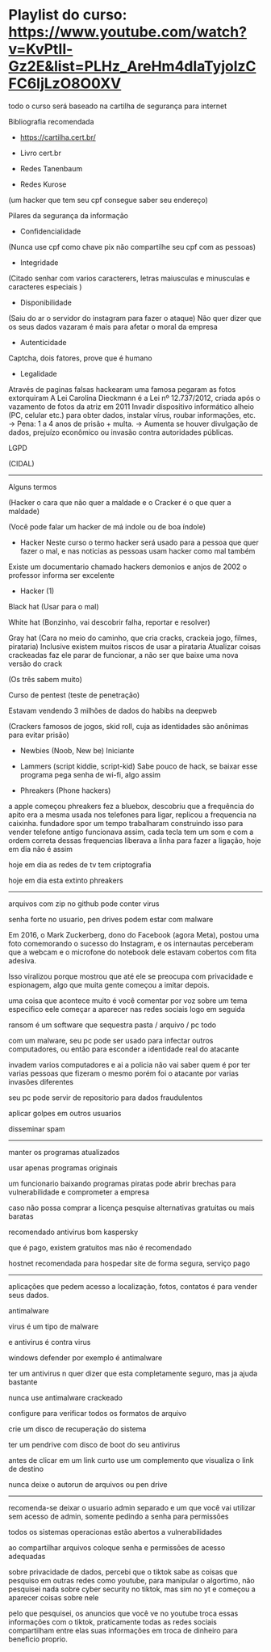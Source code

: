 # Playlist do curso: https://www.youtube.com/watch?v=KvPtIl-Gz2E&list=PLHz_AreHm4dlaTyjolzCFC6IjLzO8O0XV

todo o curso será baseado na cartilha de segurança para internet


Bibliografia recomendada

* https://cartilha.cert.br/

* Livro cert.br 

* Redes Tanenbaum

* Redes Kurose


(um hacker que tem seu cpf consegue saber seu endereço)

Pilares da segurança da informação

* Confidencialidade 

(Nunca use cpf como chave pix não compartilhe seu cpf com as pessoas)

* Integridade

(Citado senhar com varios caracterers, letras maiusculas e minusculas e caracteres especiais )

* Disponibilidade

(Saiu do ar o servidor do instagram para fazer o ataque)
Não quer dizer que os seus dados vazaram é mais para afetar o moral da empresa

* Autenticidade

Captcha, dois fatores, prove que é humano

* Legalidade


Através de paginas falsas hackearam uma famosa pegaram as fotos extorquiram
A Lei Carolina Dieckmann é a Lei nº 12.737/2012, criada após o vazamento de fotos da atriz em 2011
Invadir dispositivo informático alheio (PC, celular etc.) para obter dados, instalar vírus, roubar informações, etc.
→ Pena: 1 a 4 anos de prisão + multa.
→ Aumenta se houver divulgação de dados, prejuízo econômico ou invasão contra autoridades públicas.

LGPD

(CIDAL)

--------------------------------------------------------------------------------------

Alguns termos

(Hacker o cara que não quer a maldade e o Cracker é o que quer a maldade)

(Você pode falar um hacker de má indole ou de boa índole)

* Hacker
Neste curso o termo hacker será usado para a pessoa que quer fazer o mal, e nas noticias as pessoas usam hacker como mal também

Existe um documentario chamado hackers demonios e anjos de 2002 o professor informa ser excelente

* Hacker (1)

Black hat (Usar para o mal)

White hat (Bonzinho, vai descobrir falha, reportar e resolver)

Gray hat (Cara no meio do caminho, que cria cracks, crackeia jogo, filmes, pirataria)
Inclusive existem muitos riscos de usar a pirataria 
Atualizar coisas crackeadas faz ele parar de funcionar, a não ser que baixe uma nova versão do crack

(Os três sabem muito)

Curso de pentest (teste de penetração)

Estavam vendendo 3 milhões de dados do habibs na deepweb

(Crackers famosos de jogos, skid roll, cuja as identidades são anônimas para evitar prisão)


* Newbies (Noob, New be)
 Iniciante

 * Lammers (script kiddie, script-kid)
 Sabe pouco de hack, se baixar esse programa pega senha de wi-fi, algo assim 

 * Phreakers (Phone hackers)

a apple começou phreakers fez a bluebox, descobriu que a frequência do apito era a mesma usada nos telefones para ligar, replicou a frequencia na caixinha. fundadore spor um tempo trabalharam construindo isso para vender
telefone antigo funcionava assim, cada tecla tem um som e com a ordem correta dessas frequencias liberava a linha para fazer a ligação, hoje em dia não é assim 

hoje em dia as redes de tv tem criptografia

hoje em dia esta extinto phreakers

--------------------------------------------------------------------------------------

arquivos com zip no github pode conter virus

senha forte no usuario, pen drives podem estar com malware

Em 2016, o Mark Zuckerberg, dono do Facebook (agora Meta), postou uma foto comemorando o sucesso do Instagram, e os internautas perceberam que a webcam e o microfone do notebook dele estavam cobertos com fita adesiva.

Isso viralizou porque mostrou que até ele se preocupa com privacidade e espionagem, algo que muita gente começou a imitar depois.



uma coisa que acontece muito é você comentar por voz sobre um tema especifico eele começar a aparecer nas redes sociais logo em seguida

ransom é um software que sequestra pasta / arquivo / pc todo


com um malware, seu pc pode ser usado para infectar outros computadores, ou então para esconder a identidade real do atacante 

invadem varios computadores e ai a policia não vai saber quem é por ter varias pessoas que fizeram o mesmo porém foi o atacante por varias invasões diferentes

seu pc pode servir de repositorio para dados fraudulentos

aplicar golpes em outros usuarios

disseminar spam

--------------------------------------------------------------------------------------

manter os programas atualizados

usar apenas programas originais

um funcionario baixando programas piratas pode abrir brechas para vulnerabilidade e comprometer a empresa

 caso não possa comprar a licença pesquise alternativas gratuitas ou mais baratas

 recomendado antivirus bom kaspersky

 que é pago, existem gratuitos mas não é recomendado

 hostnet recomendada para hospedar site de forma segura, serviço pago

 -------------------------------------------------------------------------------------
 aplicações que pedem acesso a localização, fotos, contatos é para vender seus dados.

 antimalware


 virus é um tipo de malware

 e antivirus é contra virus

 windows defender por exemplo é antimalware

 ter um antivirus n quer dizer que esta completamente seguro, mas ja ajuda bastante

 nunca use antimalware crackeado

 configure para verificar todos os formatos de arquivo

 crie um disco de recuperação do sistema

 ter um pendrive com disco de boot do seu antivirus

antes de clicar em um link curto use um complemento que visualiza o link de destino

nunca deixe o autorun de arquivos ou pen drive

-------------------------------------------------------------------------------------


recomenda-se deixar o usuario admin separado e um que você vai utilizar sem acesso de admin, somente pedindo a senha para permissões

todos os sistemas operacionas estão abertos a vulnerabilidades

ao compartilhar arquivos coloque senha e permissões de acesso adequadas

sobre privacidade de dados, percebi que o tiktok sabe as coisas que pesquiso em outras redes como youtube, para manipular o algortimo, não pesquisei nada sobre cyber security no tiktok, mas sim no yt e começou a aparecer coisas sobre nele


pelo que pesquisei, os anuncios que você ve no youtube troca essas informações com o tiktok, praticamente todas as redes sociais compartilham entre elas suas informações em troca de dinheiro para beneficio proprio.





























